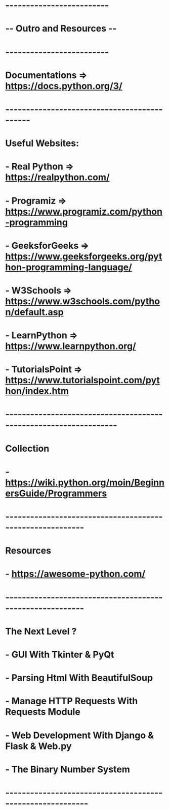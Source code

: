 # -------------------------
# -- Outro and Resources --
# -------------------------
# Documentations => https://docs.python.org/3/
# --------------------------------------------
# Useful Websites:
# - Real Python     => https://realpython.com/
# - Programiz       => https://www.programiz.com/python-programming
# - GeeksforGeeks   => https://www.geeksforgeeks.org/python-programming-language/
# - W3Schools       => https://www.w3schools.com/python/default.asp
# - LearnPython     => https://www.learnpython.org/
# - TutorialsPoint  => https://www.tutorialspoint.com/python/index.htm
# -----------------------------------------------------------------
# Collection
# - https://wiki.python.org/moin/BeginnersGuide/Programmers
# ---------------------------------------------------------
# Resources
# - https://awesome-python.com/
# ---------------------------------------------------------
# The Next Level ?
# - GUI With Tkinter & PyQt
# - Parsing Html With BeautifulSoup
# - Manage HTTP Requests With Requests Module
# - Web Development With Django & Flask & Web.py
# - The Binary Number System
# ----------------------------------------------------------
